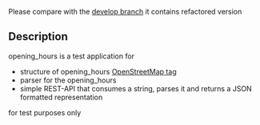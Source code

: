 Please compare with the [develop branch](https://github.com/dmytro-p-test/opening_hours/tree/develop)
it contains refactored version

## Description
opening_hours is a test application for
- structure of opening_hours [OpenStreetMap tag](https://wiki.openstreetmap.org/wiki/Key:opening_hours)
- parser for the opening_hours
- simple REST-API that consumes a string, parses it and returns a JSON formatted representation 

for test purposes only
